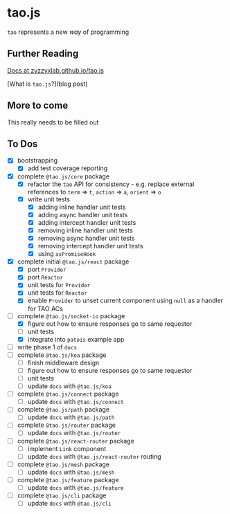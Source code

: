 # tao.js

`tao` represents a new _way_ of programming

## Further Reading

[Docs at zyzzyxlab.github.io/tao.js](https://zyzzyxlab.github.io/tao.js)

[What is `tao.js`?](blog post)

## More to come

This really needs to be filled out

## To Dos

* [x] bootstrapping
  * [x] add test coverage reporting
* [x] complete `@tao.js/core` package
  * [x] refactor the `tao` API for consistency - e.g. replace external references to `term` => `t`, `action` => `a`, `orient` => `o`
  * [x] write unit tests
    * [x] adding inline handler unit tests
    * [x] adding async handler unit tests
    * [x] adding intercept handler unit tests
    * [x] removing inline handler unit tests
    * [x] removing async handler unit tests
    * [x] removing intercept handler unit tests
    * [x] using `asPromiseHook`
* [x] complete initial `@tao.js/react` package
  * [x] port `Provider`
  * [x] port `Reactor`
  * [x] unit tests for `Provider`
  * [x] unit tests for `Reactor`
  * [x] enable `Provider` to unset current component using `null` as a handler for TAO ACs
* [ ] complete `@tao.js/socket-io` package
  * [x] figure out how to ensure responses go to same requestor
  * [ ] unit tests
  * [x] integrate into `patois` example app
* [ ] write phase 1 of `docs`
* [ ] complete `@tao.js/koa` package
  * [ ] finish middleware design
  * [ ] figure out how to ensure responses go to same requestor
  * [ ] unit tests
  * [ ] update `docs` with `@tao.js/koa`
* [ ] complete `@tao.js/connect` package
  * [ ] update `docs` with `@tao.js/connect`
* [ ] complete `@tao.js/path` package
  * [ ] update `docs` with `@tao.js/path`
* [ ] complete `@tao.js/router` package
  * [ ] update `docs` with `@tao.js/router`
* [ ] complete `@tao.js/react-router` package
  * [ ] implement `Link` component
  * [ ] update `docs` with `@tao.js/react-router` routing
* [ ] complete `@tao.js/mesh` package
  * [ ] update `docs` with `@tao.js/mesh`
* [ ] complete `@tao.js/feature` package
  * [ ] update `docs` with `@tao.js/feature`
* [ ] complete `@tao.js/cli` package
  * [ ] update `docs` with `@tao.js/cli`
